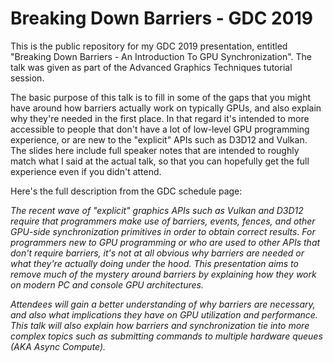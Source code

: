 # Breaking Down Barriers - GDC 2019
This is the public repository for my GDC 2019 presentation, entitled "Breaking Down Barriers - An Introduction To GPU Synchronization". The talk was given as part of the Advanced Graphics Techniques tutorial session.

The basic purpose of this talk is to fill in some of the gaps that you might have around how barriers actually work on typically GPUs, and also explain why they're needed in the first place. In that regard it's intended to more accessible to people that don't have a lot of low-level GPU programming experience, or are new to the "explicit" APIs such as D3D12 and Vulkan. The slides here include full speaker notes that are intended to roughly match what I said at the actual talk, so that you can hopefully get the full experience even if you didn't attend.

Here's the full description from the GDC schedule page:

*The recent wave of "explicit" graphics APIs such as Vulkan and D3D12 require that programmers make use of barriers, events, fences, and other GPU-side synchronization primitives in order to obtain correct results. For programmers new to GPU programming or who are used to other APIs that don't require barriers, it's not at all obvious why barriers are needed or what they're actually doing under the hood. This presentation aims to remove much of the mystery around barriers by explaining how they work on modern PC and console GPU architectures.*

*Attendees will gain a better understanding of why barriers are necessary, and also what implications they have on GPU utilization and performance. This talk will also explain how barriers and synchronization tie into more complex topics such as submitting commands to multiple hardware queues (AKA Async Compute).*
